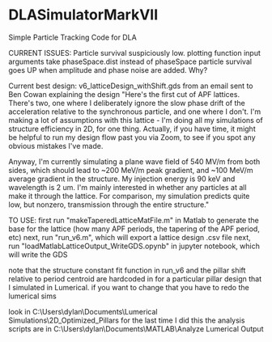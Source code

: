 # DLASimulatorMarkVII
Simple Particle Tracking Code for DLA

CURRENT ISSUES:
Particle survival suspiciously low.
plotting function input arguments take phaseSpace.dist instead of phaseSpace
particle survival goes UP when amplitude and phase noise are added. Why?


Current best design: v6_latticeDesign_withShift.gds
from an email sent to Ben Cowan explaining the design
"Here's the first cut of APF lattices. There's two, one where I deliberately ignore the slow phase drift of the acceleration relative to the synchronous particle, and one where I don't. I'm making a lot of assumptions with this lattice - I'm doing all my simulations of structure efficiency in 2D, for one thing. Actually, if you have time, it might be helpful to run my design flow past you via Zoom, to see if you spot any obvious mistakes I've made.

Anyway, I'm currently simulating a plane wave field of 540 MV/m from both sides, which should lead to ~200 MeV/m peak gradient, and ~100 MeV/m average gradient in the structure. My injection energy is 90 keV and wavelength is 2 um. I'm mainly interested in whether any particles at all make it through the lattice. For comparison, my simulation predicts quite low, but nonzero, transmission through the entire structure."


TO USE:
first run "makeTaperedLatticeMatFile.m" in Matlab to generate the base for the lattice (how many APF periods, the tapering of the APF period, etc)
next, run "run_v6.m", which will export a lattice design .csv file
next, run "loadMatlabLatticeOutput_WriteGDS.opynb" in jupyter notebook, which will write the GDS

note that the structure constant fit function in run_v6 and the pillar shift relative to period centroid 
are hardcoded in for a particular pillar design that I simulated in Lumerical. if you want to change
 that you have to redo the lumerical sims

look in C:\Users\dylan\Documents\Lumerical Simulations\2D_Optimized_Pillars for the last time I did this
the analysis scripts are in C:\Users\dylan\Documents\MATLAB\Analyze Lumerical Output